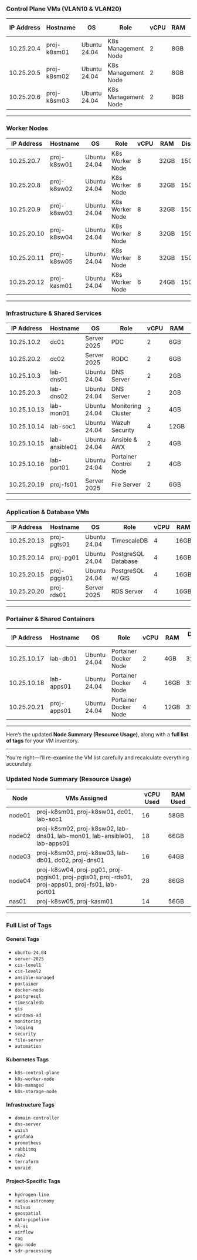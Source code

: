 ### **Control Plane VMs (VLAN10 & VLAN20)**
| IP Address  | Hostname     | OS           | Role                     | vCPU | RAM  | Disk 1  | Disk 2 |  VLAN  | Node    |
|-------------|--------------|--------------|--------------------------|------|------|---------|--------|--------|---------|
| 10.25.20.4  | proj-k8sm01  | Ubuntu 24.04 | K8s Management Node      | 2    | 8GB  | 32GB    | 250GB  | VLAN20 | node01  |
| 10.25.20.5  | proj-k8sm02  | Ubuntu 24.04 | K8s Management Node      | 2    | 8GB  | 32GB    | 250GB  | VLAN20 | node02  |
| 10.25.20.6  | proj-k8sm03  | Ubuntu 24.04 | K8s Management Node      | 2    | 8GB  | 32GB    | 250GB  | VLAN20 | node03  |

---

### **Worker Nodes**
| IP Address  | Hostname     | OS           | Role                     | vCPU | RAM  | Disk 1  | Disk 2 |  VLAN  | Node    |
|-------------|--------------|--------------|--------------------------|------|------|---------|--------|--------|---------|
| 10.25.20.7  | proj-k8sw01  | Ubuntu 24.04 | K8s Worker Node          | 8    | 32GB | 150GB   | 1000GB | VLAN20 | node01  |
| 10.25.20.8  | proj-k8sw02  | Ubuntu 24.04 | K8s Worker Node          | 8    | 32GB | 150GB   | 1000GB | VLAN20 | node02  |
| 10.25.20.9  | proj-k8sw03  | Ubuntu 24.04 | K8s Worker Node          | 8    | 32GB | 150GB   | 1000GB | VLAN20 | node03  |
| 10.25.20.10 | proj-k8sw04  | Ubuntu 24.04 | K8s Worker Node          | 8    | 32GB | 150GB   | 2000GB | VLAN20 | node04  |
| 10.25.20.11 | proj-k8sw05  | Ubuntu 24.04 | K8s Worker Node          | 8    | 32GB | 150GB   | 1000GB | VLAN20 | nas01   |*
| 10.25.20.12 | proj-kasm01  | Ubuntu 24.04 | K8s Worker Node          | 6    | 24GB | 150GB   |  250GB | VLAN20 | nas01   |*

---

### **Infrastructure & Shared Services**
| IP Address  | Hostname     | OS           | Role                     | vCPU | RAM  | Disk 1  | Disk 2 | VLAN   | Node   |
|-------------|--------------|--------------|--------------------------|------|------|---------|--------|--------|--------|
| 10.25.10.2  | dc01         | Server 2025  | PDC                      | 2    | 6GB  | 125GB   | 50GB   | VLAN10 | node01 |
| 10.25.20.2  | dc02         | Server 2025  | RODC                     | 2    | 6GB  | 125GB   | 50GB   | VLAN20 | node03 |
| 10.25.10.3  | lab-dns01    | Ubuntu 24.04 | DNS Server               | 2    | 2GB  | 32GB    |        | VLAN10 | node02 |
| 10.25.20.3  | lab-dns02    | Ubuntu 24.04 | DNS Server               | 2    | 2GB  | 32GB    |        | VLAN20 | node03 |
| 10.25.10.13 | lab-mon01    | Ubuntu 24.04 | Monitoring Cluster       | 2    | 4GB  | 32GB    | 750GB  | VLAN10 | node02 |
| 10.25.10.14 | lab-soc1     | Ubuntu 24.04 | Wazuh Security           | 4    | 12GB | 100GB   |        | VLAN10 | node01 |
| 10.25.10.15 | lab-ansible01| Ubuntu 24.04 | Ansible & AWX            | 2    | 4GB  | 32GB    |        | VLAN10 | node02 |
| 10.25.10.16 | lab-port01   | Ubuntu 24.04 | Portainer Control Node   | 2    | 4GB  | 32GB    |        | VLAN10 | node01 |
| 10.25.20.19 | proj-fs01    | Server 2025  | File Server              | 2    | 6GB  | 32GB    | 250GB  | VLAN10 | node04 |*

---

### **Application & Database VMs**
| IP Address  | Hostname     | OS           | Role                     | vCPU | RAM  | Disk 1  | Disk 2 | VLAN   | Node   |
|-------------|--------------|--------------|--------------------------|------|------|---------|--------|--------|--------|
| 10.25.20.13 | proj-pgts01  | Ubuntu 24.04 | TimescaleDB              | 4    | 16GB | 32GB    | 500GB  | VLAN20 | node04 |
| 10.25.20.14 | proj-pg01    | Ubuntu 24.04 | PostgreSQL Database      | 4    | 16GB | 32GB    | 500GB  | VLAN20 | node04 |
| 10.25.20.15 | proj-pggis01 | Ubuntu 24.04 | PostgreSQL w/ GIS        | 4    | 16GB | 32GB    | 500GB  | VLAN20 | node04 |
| 10.25.20.20 | proj-rds01   | Server 2025  | RDS Server               | 4    | 16GB | 125GB   | 100GB  | VLAN20 | node04 |*

---

### **Portainer & Shared Containers**
| IP Address  | Hostname     | OS           | Role                     | vCPU | RAM  | Disk 1  | VLAN   | Node   |
|-------------|--------------|--------------|--------------------------|------|------|---------|--------|--------|
| 10.25.10.17 | lab-db01     | Ubuntu 24.04 | Portainer Docker Node    | 2    | 4GB  | 32GB    | VLAN10 | node03 |
| 10.25.10.18 | lab-apps01   | Ubuntu 24.04 | Portainer Docker Node    | 4    | 16GB | 32GB    | VLAN10 | node02 |
| 10.25.20.21 | proj-apps01  | Ubuntu 24.04 | Portainer Docker Node    | 4    | 12GB | 32GB    | 500GB  | VLAN20 | node04 |

---

Here’s the updated **Node Summary (Resource Usage)**, along with a **full list of tags** for your VM inventory.

---

You're right—I’ll re-examine the VM list carefully and recalculate everything accurately.

### **Updated Node Summary (Resource Usage)**  
| Node   | VMs Assigned                                                           | vCPU Used | RAM Used |
|--------|------------------------------------------------------------------------|----------|---------|
| node01 | proj-k8sm01, proj-k8sw01, dc01, lab-soc1                               | 16       | 58GB    |
| node02 | proj-k8sm02, proj-k8sw02, lab-dns01, lab-mon01, lab-ansible01, lab-apps01 | 18       | 66GB    |
| node03 | proj-k8sm03, proj-k8sw03, lab-db01, dc02, proj-dns01                   | 16       | 64GB    |
| node04 | proj-k8sw04, proj-pg01, proj-pggis01, proj-pgts01, proj-rds01, proj-apps01, proj-fs01, lab-port01 | 28 | 86GB |
| nas01  | proj-k8sw05, proj-kasm01                                               | 14       | 56GB    |

---

### **Full List of Tags**
#### **General Tags**
- `ubuntu-24.04`
- `server-2025`
- `cis-level1`
- `cis-level2`
- `ansible-managed`
- `portainer`
- `docker-node`
- `postgresql`
- `timescaledb`
- `gis`
- `windows-ad`
- `monitoring`
- `logging`
- `security`
- `file-server`
- `automation`

#### **Kubernetes Tags**
- `k8s-control-plane`
- `k8s-worker-node`
- `k8s-managed`
- `k8s-storage-node`

#### **Infrastructure Tags**
- `domain-controller`
- `dns-server`
- `wazuh`
- `grafana`
- `prometheus`
- `rabbitmq`
- `rke2`
- `terraform`
- `unraid`

#### **Project-Specific Tags**
- `hydrogen-line`
- `radio-astronomy`
- `milvus`
- `geospatial`
- `data-pipeline`
- `ml-ai`
- `airflow`
- `rag`
- `gpu-node`
- `sdr-processing`

